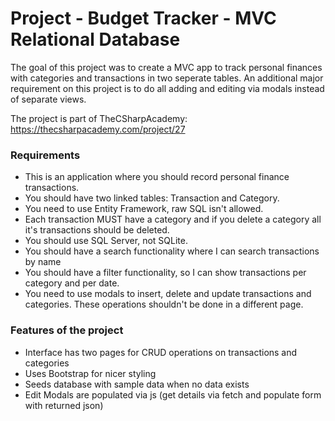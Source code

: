 ﻿# Project - Budget Tracker - MVC Relational Database

The goal of this project was to create a MVC app to track personal finances with categories and transactions in two seperate tables. An additional major requirement on this project is to do all adding and editing via modals instead of separate views.

The project is part of TheCSharpAcademy: https://thecsharpacademy.com/project/27

### Requirements

*   This is an application where you should record personal finance transactions.
*   You should have two linked tables: Transaction and Category.
*   You need to use Entity Framework, raw SQL isn't allowed.
*   Each transaction MUST have a category and if you delete a category all it's transactions should be deleted.
*   You should use SQL Server, not SQLite.
*   You should have a search functionality where I can search transactions by name
*   You should have a filter functionality, so I can show transactions per category and per date.
*   You need to use modals to insert, delete and update transactions and categories. These operations shouldn't be done in a different page.

### Features of the project

*   Interface has two pages for CRUD operations on transactions and categories 
*   Uses Bootstrap for nicer styling
*   Seeds database with sample data when no data exists
*   Edit Modals are populated via js (get details via fetch and populate form with returned json)
